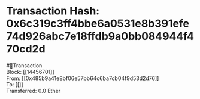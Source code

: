 
Transaction Hash: 0x6c319c3ff4bbe6a0531e8b391efe74d926abc7e18ffdb9a0bb084944f470cd2d
====================================================================================
  
#💸Transaction  
Block: [[14456701]]  
From: [[0x485b9a41e8bf06e57bb64c6ba7cb04f9d53d2d76]]  
To: [[]]  
Transferred: 0.0 Ether